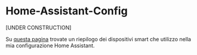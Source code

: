# Home-Assistant-Config
[UNDER CONSTRUCTION]

Su [questa pagina] trovate un riepilogo dei dispositivi smart che utilizzo nella mia configurazione Home Assistant.

[questa pagina]: <https://github.com/Aincy/Home-Assistant-Config/blob/master/Devices.md>

